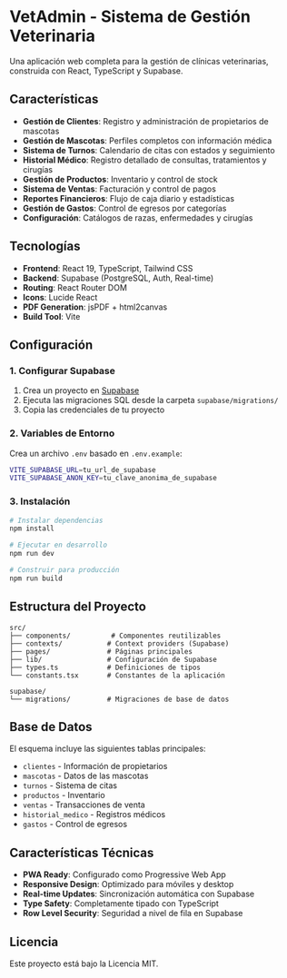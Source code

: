 # VetAdmin - Sistema de Gestión Veterinaria

Una aplicación web completa para la gestión de clínicas veterinarias, construida con React, TypeScript y Supabase.

## Características

- **Gestión de Clientes**: Registro y administración de propietarios de mascotas
- **Gestión de Mascotas**: Perfiles completos con información médica
- **Sistema de Turnos**: Calendario de citas con estados y seguimiento
- **Historial Médico**: Registro detallado de consultas, tratamientos y cirugías
- **Gestión de Productos**: Inventario y control de stock
- **Sistema de Ventas**: Facturación y control de pagos
- **Reportes Financieros**: Flujo de caja diario y estadísticas
- **Gestión de Gastos**: Control de egresos por categorías
- **Configuración**: Catálogos de razas, enfermedades y cirugías

## Tecnologías

- **Frontend**: React 19, TypeScript, Tailwind CSS
- **Backend**: Supabase (PostgreSQL, Auth, Real-time)
- **Routing**: React Router DOM
- **Icons**: Lucide React
- **PDF Generation**: jsPDF + html2canvas
- **Build Tool**: Vite

## Configuración

### 1. Configurar Supabase

1. Crea un proyecto en [Supabase](https://supabase.com)
2. Ejecuta las migraciones SQL desde la carpeta `supabase/migrations/`
3. Copia las credenciales de tu proyecto

### 2. Variables de Entorno

Crea un archivo `.env` basado en `.env.example`:

```bash
VITE_SUPABASE_URL=tu_url_de_supabase
VITE_SUPABASE_ANON_KEY=tu_clave_anonima_de_supabase
```

### 3. Instalación

```bash
# Instalar dependencias
npm install

# Ejecutar en desarrollo
npm run dev

# Construir para producción
npm run build
```

## Estructura del Proyecto

```
src/
├── components/          # Componentes reutilizables
├── contexts/           # Context providers (Supabase)
├── pages/              # Páginas principales
├── lib/                # Configuración de Supabase
├── types.ts            # Definiciones de tipos
└── constants.tsx       # Constantes de la aplicación

supabase/
└── migrations/         # Migraciones de base de datos
```

## Base de Datos

El esquema incluye las siguientes tablas principales:

- `clientes` - Información de propietarios
- `mascotas` - Datos de las mascotas
- `turnos` - Sistema de citas
- `productos` - Inventario
- `ventas` - Transacciones de venta
- `historial_medico` - Registros médicos
- `gastos` - Control de egresos

## Características Técnicas

- **PWA Ready**: Configurado como Progressive Web App
- **Responsive Design**: Optimizado para móviles y desktop
- **Real-time Updates**: Sincronización automática con Supabase
- **Type Safety**: Completamente tipado con TypeScript
- **Row Level Security**: Seguridad a nivel de fila en Supabase

## Licencia

Este proyecto está bajo la Licencia MIT.